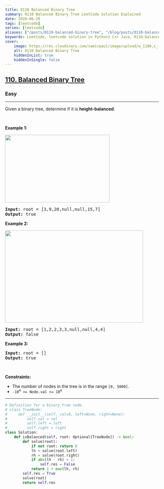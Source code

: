 ```yaml
---
title: 0110 Balanced Binary Tree
summary: 0110 Balanced Binary Tree LeetCode Solution Explained
date: 2020-06-20
tags: [leetcode]
series: [leetcode]
aliases: ["/posts/0110-balanced-binary-tree", "/blog/posts/0110-balanced-binary-tree", "/0110-balanced-binary-tree"]
keywords: LeetCode, leetcode solution in Python3 C++ Java, 0110-balanced-binary-tree solution
cover:
    image: https://res.cloudinary.com/samirpaul/image/upload/w_1100,c_fit,co_rgb:FFFFFF,l_text:Arial_70_bold:0110 Balanced Binary Tree/problem-solving.webp
    alt: 0110 Balanced Binary Tree
    hiddenInList: true
    hiddenInSingle: false
---
```



<h2><a href="https://leetcode.com/problems/balanced-binary-tree/">110. Balanced Binary Tree</a></h2><h3>Easy</h3><hr><div><p>Given a binary tree, determine if it is <span data-keyword="height-balanced"><strong>height-balanced</strong></span>.</p>

<p>&nbsp;</p>
<p><strong class="example">Example 1:</strong></p>
<img alt="" src="https://assets.leetcode.com/uploads/2020/10/06/balance_1.jpg" style="width: 342px; height: 221px;">
<pre><strong>Input:</strong> root = [3,9,20,null,null,15,7]
<strong>Output:</strong> true
</pre>

<p><strong class="example">Example 2:</strong></p>
<img alt="" src="https://assets.leetcode.com/uploads/2020/10/06/balance_2.jpg" style="width: 452px; height: 301px;">
<pre><strong>Input:</strong> root = [1,2,2,3,3,null,null,4,4]
<strong>Output:</strong> false
</pre>

<p><strong class="example">Example 3:</strong></p>

<pre><strong>Input:</strong> root = []
<strong>Output:</strong> true
</pre>

<p>&nbsp;</p>
<p><strong>Constraints:</strong></p>

<ul>
	<li>The number of nodes in the tree is in the range <code>[0, 5000]</code>.</li>
	<li><code>-10<sup>4</sup> &lt;= Node.val &lt;= 10<sup>4</sup></code></li>
</ul>
</div>

---




```python
# Definition for a binary tree node.
# class TreeNode:
#     def __init__(self, val=0, left=None, right=None):
#         self.val = val
#         self.left = left
#         self.right = right
class Solution:
    def isBalanced(self, root: Optional[TreeNode]) -> bool:
        def solve(root):
            if not root: return 0
            lh = solve(root.left)
            rh = solve(root.right)
            if abs(lh - rh) > 1: 
                self.res = False
            return 1 + max(lh, rh)
        self.res = True
        solve(root)
        return self.res
```
